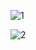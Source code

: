 
![1](https://user-images.githubusercontent.com/1960441/155038978-077e370a-a842-42cf-9afa-aaa1804d711e.png)

![2](https://user-images.githubusercontent.com/1960441/155038987-d5ac19cc-491d-4c18-b576-2df015b2c040.png)
